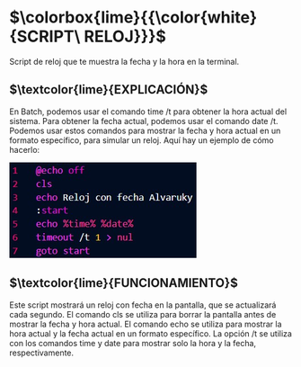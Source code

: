 # **$\colorbox{lime}{{\color{white}{SCRIPT\ RELOJ}}}$**
Script de reloj que te muestra la fecha y la hora en la terminal.  

## **$\textcolor{lime}{EXPLICACIÓN}$**
En Batch, podemos usar el comando time /t para obtener la hora actual del sistema. Para obtener la fecha actual, podemos usar el comando date /t. Podemos usar estos comandos para mostrar la fecha y hora actual en un formato específico, para simular un reloj. Aquí hay un ejemplo de cómo hacerlo:  

![Codigo](https://github.com/Alvaruky/Reloj/blob/main/assets/img/1.jpg)

## **$\textcolor{lime}{FUNCIONAMIENTO}$**
Este script mostrará un reloj con fecha en la pantalla, que se actualizará cada segundo. El comando cls se utiliza para borrar la pantalla antes de mostrar la fecha y hora actual. El comando echo se utiliza para mostrar la hora actual y la fecha actual en un formato específico. La opción /t se utiliza con los comandos time y date para mostrar solo la hora y la fecha, respectivamente.
